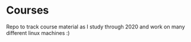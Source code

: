 # Courses

Repo to track course material as I study through 2020 and work on many different linux machines :)

